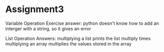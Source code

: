 # Assignment3
Variable Operation Exercise answer:
python doesn't know how to add an interger with a string, so it gives an error

List Operation Answers:
multiplying a list prints the list multiply times
multiplying an array multiplies the values stored in the array

